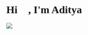 <h1 style="font-family:Mona Sans;">Hi 👋, I'm Aditya</h1>

![](https://komarev.com/ghpvc/?username=aadityaa-23&color=red)
<!--
**aadityaa-23/aadityaa-23** is a ✨ _special_ ✨ repository because its `README.md` (this file) appears on your GitHub profile.
### Hi there 👋
Here are some ideas to get you started:

- 🔭 I’m currently working on ...
- 🌱 I’m currently learning ...
- 👯 I’m looking to collaborate on ...
- 🤔 I’m looking for help with ...
- 💬 Ask me about ...
- 📫 How to reach me: ...
- 😄 Pronouns: ...
- ⚡ Fun fact: ...
-->

